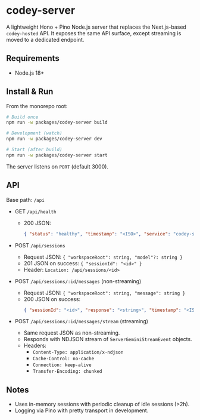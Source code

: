 codey-server
============

A lightweight Hono + Pino Node.js server that replaces the Next.js-based `codey-hosted` API. It exposes the same API surface, except streaming is moved to a dedicated endpoint.

Requirements
------------
- Node.js 18+

Install & Run
-------------
From the monorepo root:

```bash
# Build once
npm run -w packages/codey-server build

# Development (watch)
npm run -w packages/codey-server dev

# Start (after build)
npm run -w packages/codey-server start
```

The server listens on `PORT` (default 3000).

API
---
Base path: `/api`

- GET `/api/health`
  - 200 JSON:
    ```json
    { "status": "healthy", "timestamp": "<ISO>", "service": "codey-server" }
    ```

- POST `/api/sessions`
  - Request JSON: `{ "workspaceRoot": string, "model"?: string }`
  - 201 JSON on success: `{ "sessionId": "<id>" }`
  - Header: `Location: /api/sessions/<id>`

- POST `/api/sessions/:id/messages` (non-streaming)
  - Request JSON: `{ "workspaceRoot": string, "message": string }`
  - 200 JSON on success:
    ```json
    { "sessionId": "<id>", "response": "<string>", "timestamp": "<ISO>" }
    ```

- POST `/api/sessions/:id/messages/stream` (streaming)
  - Same request JSON as non-streaming.
  - Responds with NDJSON stream of `ServerGeminiStreamEvent` objects.
  - Headers:
    - `Content-Type: application/x-ndjson`
    - `Cache-Control: no-cache`
    - `Connection: keep-alive`
    - `Transfer-Encoding: chunked`

Notes
-----
- Uses in-memory sessions with periodic cleanup of idle sessions (>2h).
- Logging via Pino with pretty transport in development.
